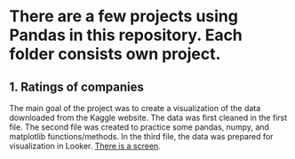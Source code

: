 # There are a few projects using Pandas in this repository. Each folder consists own project.

## 1. Ratings of companies
The main goal of the project was to create a visualization of the data downloaded from the Kaggle website. The data was first cleaned in the first file. The second file was created to practice some pandas, numpy, and matplotlib functions/methods. In the third file, the data was prepared for visualization in Looker. [There is a screen](img/Visualisation_companies.png).
